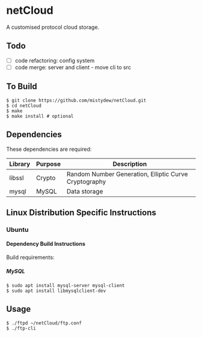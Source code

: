 # netCloud

A customised protocol cloud storage.

## Todo

- [ ] code refactoring: config system
- [ ] code merge: server and client - move cli to src

## To Build

```
$ git clone https://github.com/mistydew/netCloud.git
$ cd netCloud
$ make
$ make install # optional
```

## Dependencies

These dependencies are required:

Library| Purpose | Description
-------|---------|-------------
libssl | Crypto  | Random Number Generation, Elliptic Curve Cryptography
mysql  | MySQL   | Data storage

## Linux Distribution Specific Instructions

### Ubuntu

#### Dependency Build Instructions

Build requirements:

##### MySQL

```
$ sudo apt install mysql-server mysql-client
$ sudo apt install libmysqlclient-dev
```

## Usage

```
$ ./ftpd ~/netCloud/ftp.conf
$ ./ftp-cli
```
